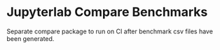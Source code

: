 # Jupyterlab Compare Benchmarks

Separate compare package to run on CI after benchmark csv files have been generated.
